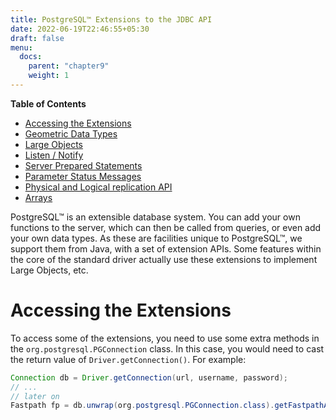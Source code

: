 ```yaml
---
title: PostgreSQL™ Extensions to the JDBC API
date: 2022-06-19T22:46:55+05:30
draft: false
menu:
  docs:
    parent: "chapter9"
    weight: 1
---
```


**Table of Contents**

* [Accessing the Extensions](ext.html#extensions)
* [Geometric Data Types](geometric.html)
* [Large Objects](largeobjects.html)
* [Listen / Notify](listennotify.html)
* [Server Prepared Statements](server-prepare.html)
* [Parameter Status Messages](parameterstatus.html)
* [Physical and Logical replication API](replication.html)
* [Arrays](arrays.html)

PostgreSQL™ is an extensible database system. You can add your own functions to
the server, which can then be called from queries, or even add your own data types.
As these are facilities unique to PostgreSQL™, we support them from Java, with a
set of extension APIs. Some features within the core of the standard driver
actually use these extensions to implement Large Objects, etc.

<a name="extensions"></a>
# Accessing the Extensions

To access some of the extensions, you need to use some extra methods in the
`org.postgresql.PGConnection` class. In this case, you would need to cast the
return value of `Driver.getConnection()`. For example:

```java
Connection db = Driver.getConnection(url, username, password);
// ...
// later on
Fastpath fp = db.unwrap(org.postgresql.PGConnection.class).getFastpathAPI();
```
